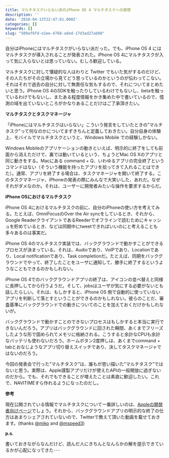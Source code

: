 ```yaml
---
title: マルチタスクいらない派のiPhone OS 4 マルチタスクへの感想
description: ''
date: '2010-04-13T22:47:01.000Z'
categories: []
keywords: []
slug: "509af6fd-e1ee-4768-aded-17d3ad27ab08"
---
```

自分はiPhoneにはマルチタスクがいらない派だった。でも、iPhone OS 4 にはマルチタスクが導入されることが発表された。iPhone OS 4にマルチタスクが入って気に入らないとは思っていない。むしろ歓迎している。

マルチタスクに対して懐疑的な人はわりと Twitter でもいた気がするのだけど、その人たちがその立場から見てどう思っているのかというのが伝わってこない。それはそれで過去の自分に対して無責任な気もするので、それについてまとめたいと思う。iPhone OS 4のSDKを触ったりしているわけでもないし、betaを触っているわけでもないし、またある程度情報をかき集めた中で書いているので、憶測の域を出ていないところがかなりあることだけはご了承頂きたい。

**マルチタスクとタスクマネージャ**

「iPhoneにはマルチタスクはいらない」こういう発言をしていたときの”マルチタスク”って何なのかについてまずきちんと定義しておきたい。自分自身の体験上、モバイルでマルチタスクというと、Windows Mobile での経験しかない。

Windows Mobileのアプリケーションの動きといえば、明示的に終了をしても前面から消えただけで、裏では動いているという、ちょうどMac OS Xのアプリと同じ動きをする。Macにある command + Q、いわゆるアプリの完全終了というコマンドはない（そういう機能を持ったアプリを拾ってきて入れることはできた）。通常、アプリを終了する場合は、タスクマネージャを開いて終了する。このタスクマネージャ、iPhoneの発表の際にみんなで大笑いした、あれだ。なぜそれがダメなのか。それは、ユーザーに開発者みたいな操作を要求するからだ。

**iPhone OSにおけるマルチタスク**

iPhone OS 4におけるマルチタスクの前に、自分のiPhoneの使い方を考えてみる。たとえば、OmniFocusのOver the Air syncをしているとき、それから、Google ReaderクライアントであるReederでオフラインで読むためにキャッシュを貯めているとき、などは同期中にtweetできればいいのにと考えることも多々あるのは事実だ。

iPhone OS 4のマルチタスク実装では、バックグラウンドで動かすことができるプロセスが決まっている。それは、Audioであり、VoIPであり、Locationであり、Local notificationであり、Task completionだ。たとえば、同期をバックグラウンドでやって、終了したことをユーザに通知して、勝手に終了するというようなこともできるのかもしれない。

iPhone OS 4でのバックグラウンドアプリの終了は、アイコンの並べ替えと同様に長押ししてから行うようだ。そして、jobsはユーザが気にする必要がないとも話したらしい。それは、もしかすると、iPhone OS 側で自動的に使っていないアプリを判断して落とすということができるのかもしれない。彼らのことだ、審査基準にバックグラウンドでの動きについてのことを加えておくだけかもしれないが。

バックグラウンドで動かすことのできないプロセスはもしかすると本当に実行できないんだろう。アプリはバックグラウンドに回された瞬間、あくまでフリーズしたような形で固められてメモリに格納される。こうすると余計なCPUも余計なバッテリも使わないだろう。ホームボタン2度押しは、あくまでcommand + tabとおなじようなアプリ切り替えスイッチであり、決してタスクマネージャではないのだろう。

今回の発表会で行った”マルチタスク”は、誰もが思い描いた”マルチタスク”ではないと思う。実際は、Apple謹製アプリだけが使えたAPIの一般開放に過ぎないのだから。でも、それでもできることが増えたことは素直に歓迎したい。これで、NAVITIMEすら作れるようになったのだし。

**参考**

現在公開されている情報でマルチタスクについて一番詳しいのは、[Appleの開発者向けページ](http://developer.apple.com/jp/technologies/iphone/whats-new.html#multitasking)でしょう。それから、バックグラウンドアプリの明示的な終了の仕方はあまりシェアされていないので、Twitterで教えて頂いた動画を載せておきます。(thanks [@miko](http://twitter.com/miko/status/12092567896) and [@mspeed3](http://twitter.com/mspeed3/status/12092200973))

**p.s.**

書いておきながらなんだけど、読んだ人にきちんとなんらかの解を提示できているかが心配になってきた･･･